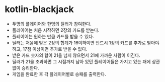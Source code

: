 # kotlin-blackjack

 - 두명의 플레이어와 한명의 딜러가 참여한다.
 - 플레이어는 처음 시작하면 2장의 카드를 받는다.
 - 플레이어는 원하는 만큼 카드를 받을 수 있다.
 - 딜러는 처음에 받은 2장의 합계가 16이하이면 반드시 1장의 카드를 추가로 받아야 하고, 17점 이상이면 추가로 받을 수 없다.  
 - 받은 카드 숫자의 합이 21을 넘지 않으면서 21에 가까운 사람이 이긴다.
 - 딜러가 21을 초과하면 그 시점까지 남아 있던 플레이어들은 가지고 있는 패에 상관 없이 승리한다.
 - 게임을 완료한 후 각 플레이어별로 승패를 출력한다.